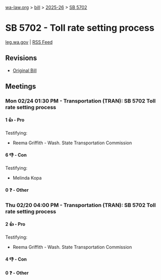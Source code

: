[wa-law.org](/) > [bill](/bill/) > [2025-26](/bill/2025-26/) > [SB 5702](/bill/2025-26/sb/5702/)

# SB 5702 - Toll rate setting process
[leg.wa.gov](https://app.leg.wa.gov/billsummary?BillNumber=5702&Year=2025&Initiative=false) | [RSS Feed](./rss.xml)

## Revisions
* [Original Bill](1/)

## Meetings
### Mon 02/24 01:30 PM - Transportation (TRAN): SB 5702 Toll rate setting process
#### 1 👍 - Pro
Testifying:
* Reema Griffith - Wash. State Transportation Commission

#### 6 👎 - Con
Testifying:
* Melinda Kopa

#### 0 ❓ - Other

### Thu 02/20 04:00 PM - Transportation (TRAN): SB 5702 Toll rate setting process
#### 2 👍 - Pro
Testifying:
* Reema Griffith - Wash. State Transportation Commission

#### 4 👎 - Con

#### 0 ❓ - Other
